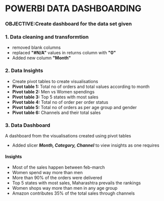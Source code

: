 # POWERBI DATA DASHBOARDING

### OBJECTIVE:Create dashboard for the data set given
### 1. Data cleaning and transformtion
* removed blank columns
* replaced **"#N/A"** values in returns column with **"0"**
* Added new column **"Month"**

### 2. Data Insights
* Create pivot tables to create visualisations
* **Pivot table 1:** Total no of orders and total values according to month
* **Pivot table 2:** Men vs Women spendings
* **Pivot table 3:** Top 5 states with most sales
* **Pivot table 4:** Total no of order per order status
* **Pivot table 5:** Total no of orders as per age group and gender
* **Pivot table 6:** Channels and their total sales

### 3. Data Dashboard
A dashboard from the visualisations created using pivot tables
* Added slicer **_Month, Category, Channel_** to view insights as one requires
#### Insights
* Most of the sales happen between feb-march
* Women spend way more than men
* More than 90% of the orders were delivered
* Top 5 states with most sales, Maharashtra prevails the rankings
* Women shops way more than men in any age group
* Amazon contributes 35% of the total sales through channels

  

